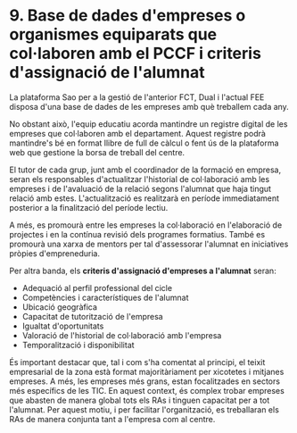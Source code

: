 

# 9. Base de dades d'empreses o organismes equiparats que col·laboren amb el PCCF i  criteris d'assignació de l'alumnat

<!-- 
És recomanable que els centres disposen, en la mesura que siga possible, d'una base de  dades  que  recopile  una  llista  d'empreses  o  organismes  equiparats  que  hagen 
col·laborat en el cicle formatiu amb anterioritat. Esta ferramenta permetrà registrar, al llarg del temps, les empreses que han acollit alumnat amb bons resultats.

A més, seria convenient incloure informació sobre els RA que els estudiants han treballat 
en cada una d'estes empreses. Esta informació serà especialment útil per a ajustar els 
programes  formatius  individuals  de  cada  alumne  o  alumna.  La  base  de  dades  pot 
integrar-se dins del PCCF, afegir-se com a annexos o gestionar-se mitjançant el sistema 
que l'equip docent considere més adequat.

-->

La plataforma Sao per a la gestió de l'anterior FCT, Dual i l'actual FEE disposa d'una base de dades de les empreses amb què treballem cada any.

No obstant això, l'equip educatiu acorda mantindre un registre digital de les empreses que col·laboren amb el departament. Aquest registre podrà mantindre's bé en format llibre de full de càlcul o fent ús de la plataforma web que gestione la borsa de treball del centre.

El tutor de cada grup, junt amb el coordinador de la formació en empresa, seran els responsables d'actualitzar l'historial de col·laboració amb les empreses i de l'avaluació de la relació segons l'alumnat que haja tingut relació amb estes. L'actualització es realitzarà en període immediatament posterior a la finalització del període lectiu.

A més, es promourà entre les empreses la col·laboració en l'elaboració de projectes i en la contínua revisió dels programes formatius. També es promourà una xarxa de mentors per tal d'assessorar l'alumnat en iniciatives pròpies d'empreneduria.

Per altra banda, els **criteris d'assignació d'empreses a l'alumnat** seran:

* Adequació al perfil professional del cicle
* Competències i característiques de l'alumnat
* Ubicació geogràfica
* Capacitat de tutorització de l'empresa
* Igualtat d'oportunitats
* Valoració de l'historial de col·laboració amb l'empresa
* Temporalització i disponibilitat

És important destacar que, tal i com s'ha comentat al principi, el teixit empresarial de la zona està format majoritàriament per xicotetes i mitjanes empreses. A més, les empreses més grans, estan focalitzades en sectors més específics de les TIC. En aquest context, és complex trobar empreses que abasten de manera global tots els RAs i tinguen capacitat per a tot l'alumnat. Per aquest motiu, i per facilitar l'organització, es treballaran els RAs de manera conjunta tant a l'empresa com al centre.
